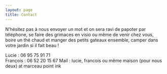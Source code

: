```yaml
---
layout: page
title: Contact
---
```


N’hésitez pas à nous envoyer un mot et on sera ravi de papoter par téléphone, se faire des grimaces en visio ou même de venir chez vous, boire un thé chaud et manger des petits gateaux ensemble, camper dans votre jardin si il fait beau !

Lucie : 06 95 75 91 71  
François : 06 52 20 15 67
Mail : lucie, francois ou même maison (pour nous deux) at marceau point ink
